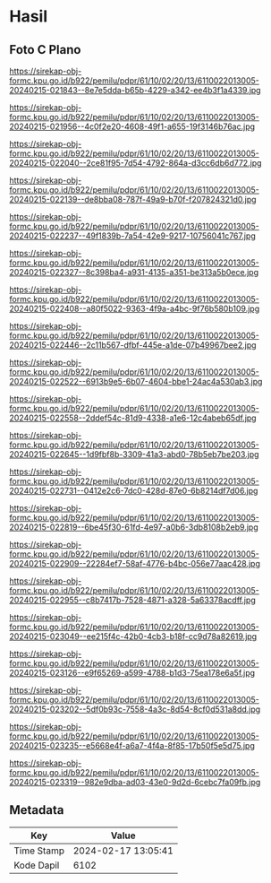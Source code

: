 # Hasil

## Foto C Plano

https://sirekap-obj-formc.kpu.go.id/b922/pemilu/pdpr/61/10/02/20/13/6110022013005-20240215-021843--8e7e5dda-b65b-4229-a342-ee4b3f1a4339.jpg

https://sirekap-obj-formc.kpu.go.id/b922/pemilu/pdpr/61/10/02/20/13/6110022013005-20240215-021956--4c0f2e20-4608-49f1-a655-19f3146b76ac.jpg

https://sirekap-obj-formc.kpu.go.id/b922/pemilu/pdpr/61/10/02/20/13/6110022013005-20240215-022040--2ce81f95-7d54-4792-864a-d3cc6db6d772.jpg

https://sirekap-obj-formc.kpu.go.id/b922/pemilu/pdpr/61/10/02/20/13/6110022013005-20240215-022139--de8bba08-787f-49a9-b70f-f207824321d0.jpg

https://sirekap-obj-formc.kpu.go.id/b922/pemilu/pdpr/61/10/02/20/13/6110022013005-20240215-022237--49f1839b-7a54-42e9-9217-10756041c767.jpg

https://sirekap-obj-formc.kpu.go.id/b922/pemilu/pdpr/61/10/02/20/13/6110022013005-20240215-022327--8c398ba4-a931-4135-a351-be313a5b0ece.jpg

https://sirekap-obj-formc.kpu.go.id/b922/pemilu/pdpr/61/10/02/20/13/6110022013005-20240215-022408--a80f5022-9363-4f9a-a4bc-9f76b580b109.jpg

https://sirekap-obj-formc.kpu.go.id/b922/pemilu/pdpr/61/10/02/20/13/6110022013005-20240215-022446--2c11b567-dfbf-445e-a1de-07b49967bee2.jpg

https://sirekap-obj-formc.kpu.go.id/b922/pemilu/pdpr/61/10/02/20/13/6110022013005-20240215-022522--6913b9e5-6b07-4604-bbe1-24ac4a530ab3.jpg

https://sirekap-obj-formc.kpu.go.id/b922/pemilu/pdpr/61/10/02/20/13/6110022013005-20240215-022558--2ddef54c-81d9-4338-a1e6-12c4abeb65df.jpg

https://sirekap-obj-formc.kpu.go.id/b922/pemilu/pdpr/61/10/02/20/13/6110022013005-20240215-022645--1d9fbf8b-3309-41a3-abd0-78b5eb7be203.jpg

https://sirekap-obj-formc.kpu.go.id/b922/pemilu/pdpr/61/10/02/20/13/6110022013005-20240215-022731--0412e2c6-7dc0-428d-87e0-6b8214df7d06.jpg

https://sirekap-obj-formc.kpu.go.id/b922/pemilu/pdpr/61/10/02/20/13/6110022013005-20240215-022819--6be45f30-61fd-4e97-a0b6-3db8108b2eb9.jpg

https://sirekap-obj-formc.kpu.go.id/b922/pemilu/pdpr/61/10/02/20/13/6110022013005-20240215-022909--22284ef7-58af-4776-b4bc-056e77aac428.jpg

https://sirekap-obj-formc.kpu.go.id/b922/pemilu/pdpr/61/10/02/20/13/6110022013005-20240215-022955--c8b7417b-7528-4871-a328-5a63378acdff.jpg

https://sirekap-obj-formc.kpu.go.id/b922/pemilu/pdpr/61/10/02/20/13/6110022013005-20240215-023049--ee215f4c-42b0-4cb3-b18f-cc9d78a82619.jpg

https://sirekap-obj-formc.kpu.go.id/b922/pemilu/pdpr/61/10/02/20/13/6110022013005-20240215-023126--e9f65269-a599-4788-b1d3-75ea178e6a5f.jpg

https://sirekap-obj-formc.kpu.go.id/b922/pemilu/pdpr/61/10/02/20/13/6110022013005-20240215-023202--5df0b93c-7558-4a3c-8d54-8cf0d531a8dd.jpg

https://sirekap-obj-formc.kpu.go.id/b922/pemilu/pdpr/61/10/02/20/13/6110022013005-20240215-023235--e5668e4f-a6a7-4f4a-8f85-17b50f5e5d75.jpg

https://sirekap-obj-formc.kpu.go.id/b922/pemilu/pdpr/61/10/02/20/13/6110022013005-20240215-023319--982e9dba-ad03-43e0-9d2d-6cebc7fa09fb.jpg


## Metadata

| Key        | Value               |
| ---------- | ------------------- |
| Time Stamp | 2024-02-17 13:05:41 |
| Kode Dapil | 6102                |



